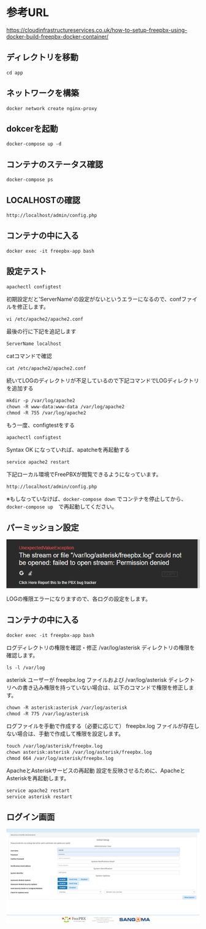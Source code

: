 # 参考URL
https://cloudinfrastructureservices.co.uk/how-to-setup-freepbx-using-docker-build-freepbx-docker-container/

## ディレクトリを移動
```
cd app
```

## ネットワークを構築
```
docker network create nginx-proxy
```

## dokcerを起動
```
docker-compose up -d
```

## コンテナのステータス確認
```
docker-compose ps
```

## LOCALHOSTの確認
```
http://localhost/admin/config.php
```

## コンテナの中に入る
```
docker exec -it freepbx-app bash
```

## 設定テスト
```
apachectl configtest
```

初期設定だと'ServerName'の設定がないというエラーになるので、confファイルを修正します。
```
vi /etc/apache2/apache2.conf
```

最後の行に下記を追記します
```
ServerName localhost
```

catコマンドで確認
```
cat /etc/apache2/apache2.conf
```

続いてLOGのディレクトリが不足しているので下記コマンドでLOGディレクトリを追加する

```
mkdir -p /var/log/apache2
chown -R www-data:www-data /var/log/apache2
chmod -R 755 /var/log/apache2
```

もう一度、configtestをする
```
apachectl configtest
```
Syntax OK
になっていれば、apatcheを再起動する
```
service apache2 restart
```

下記ローカル環境でFreePBXが閲覧できるようになっています。
```
http://localhost/admin/config.php
```
※もしなっていなけば、`docker-compose down` でコンテナを停止してから、`docker-compose up`　で再起動してください。

## パーミッション設定
![alt text](./imgaes/log_permission.png)

LOGの権限エラーになりますので、各ログの設定をします。

## コンテナの中に入る
```
docker exec -it freepbx-app bash
```

ログディレクトリの権限を確認・修正
/var/log/asterisk ディレクトリの権限を確認します。
```
ls -l /var/log
```
asterisk ユーザーが freepbx.log ファイルおよび /var/log/asterisk ディレクトリへの書き込み権限を持っていない場合は、以下のコマンドで権限を修正します。
```
chown -R asterisk:asterisk /var/log/asterisk
chmod -R 775 /var/log/asterisk
```
ログファイルを手動で作成する（必要に応じて）
freepbx.log ファイルが存在しない場合は、手動で作成して権限を設定します。
```
touch /var/log/asterisk/freepbx.log
chown asterisk:asterisk /var/log/asterisk/freepbx.log
chmod 664 /var/log/asterisk/freepbx.log
```
ApacheとAsteriskサービスの再起動
設定を反映させるために、ApacheとAsteriskを再起動します。
```
service apache2 restart
service asterisk restart
```
## ログイン画面
![alt text](./imgaes/login.png)


